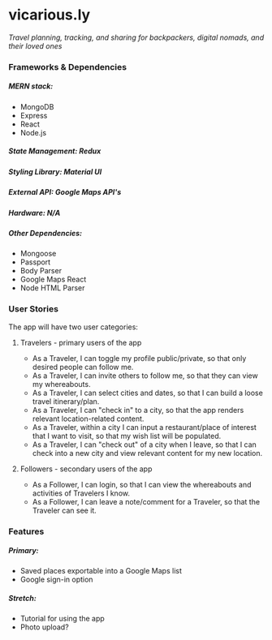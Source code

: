 # vicarious.ly
*Travel planning, tracking, and sharing for backpackers, digital nomads, and their loved ones*

### Frameworks & Dependencies
##### MERN stack:
* MongoDB
* Express
* React
* Node.js

##### State Management: Redux

##### Styling Library: Material UI

##### External API: Google Maps API's

##### Hardware: N/A

##### Other Dependencies:
* Mongoose
* Passport
* Body Parser
* Google Maps React
* Node HTML Parser

### User Stories
The app will have two user categories:
1. Travelers - primary users of the app
    * As a Traveler, I can toggle my profile public/private, so that only desired people can follow me.
    * As a Traveler, I can invite others to follow me, so that they can view my whereabouts.
    * As a Traveler, I can select cities and dates, so that I can build a loose travel itinerary/plan.
    * As a Traveler, I can "check in" to a city, so that the app renders relevant location-related content.
    * As a Traveler, within a city I can input a restaurant/place of interest that I want to visit, so that my wish list will be populated.
    * As a Traveler, I can "check out" of a city when I leave, so that I can check into a new city and view relevant content for my new location.


2. Followers - secondary users of the app
    * As a Follower, I can login, so that I can view the whereabouts and activities of Travelers I know.
    * As a Follower, I can leave a note/comment for a Traveler, so that the Traveler can see it.

### Features
##### Primary:
* Saved places exportable into a Google Maps list
* Google sign-in option

##### Stretch:
* Tutorial for using the app
* Photo upload?